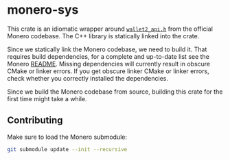 # monero-sys

This crate is an idiomatic wrapper around [`wallet2_api.h`](./monero/src/wallet/api/wallet2_api.h) from the official Monero codebase.
The C++ library is statically linked into the crate.

Since we statically link the Monero codebase, we need to build it.
That requires build dependencies, for a complete and up-to-date list see the Monero [README](./monero/README.md#dependencies).
Missing dependencies will currently result in obscure CMake or linker errors.
If you get obscure linker CMake or linker errors, check whether you correctly installed the dependencies.

Since we build the Monero codebase from source, building this crate for the first time might take a while.

## Contributing

Make sure to load the Monero submodule:

```bash
git submodule update --init --recursive
```
